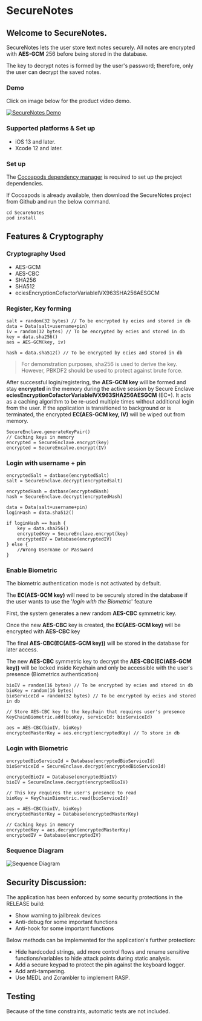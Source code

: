 # SecureNotes

## Welcome to SecureNotes. 

SecureNotes lets the user store text notes securely. All notes are encrypted with **AES-GCM** 256 before being stored in the database.

The key to decrypt notes is formed by the user's password; therefore, only the user can decrypt the saved notes.

### Demo
Click on image below for the product video demo.

[![SecureNotes Demo](http://img.youtube.com/vi/v5ToKgt-rOU/0.jpg)](http://www.youtube.com/watch?v=v5ToKgt-rOU)

### Supported platforms & Set up

* iOS 13 and later.
* Xcode 12 and later.

### Set up
The [Cocoapods dependency manager](https://cocoapods.org/) is required to set up the project dependencies.

If Cocoapods is already available, then download the SecureNotes project from Github and run the below command.

```
cd SecureNotes
pod install
```

## Features & Cryptography

### Cryptography Used

* AES-GCM
* AES-CBC
* SHA256
* SHA512
* eciesEncryptionCofactorVariableIVX963SHA256AESGCM


### Register, Key forming
```
salt = random(32 bytes) // To be encrypted by ecies and stored in db
data = Data(salt+username+pin)
iv = random(32 bytes) // To be encrypted by ecies and stored in db
key = data.sha256()
aes = AES-GCM(key, iv)

hash = data.sha512() // To be encrypted by ecies and stored in db
```
> For demonstration purposes, sha256 is used to derive the key. However, PBKDF2 should be used to protect against brute force.

After successful login/registering, the **AES-GCM key**  will be formed and stay **encrypted** in the memory during the active session by Secure Enclave **eciesEncryptionCofactorVariableIVX963SHA256AESGCM** (EC*). It acts as a caching algorithm to be re-used multiple times without additional login from the user. If the application is transitioned to background or is terminated, the encrypted **EC(AES-GCM key, IV)** will be wiped out from memory.

```
SecureEnclave.generateKeyPair()
// Caching keys in memory
encrypted = SecureEnclave.encrypt(key)
encrypted = SecureEncalve.encrypt(IV)
```

### Login with username + pin

```
encryptedSalt = datbase(encryptedSalt)
salt = SecureEnclave.decrypt(encryptedSalt)

encryptedHash = datbase(encryptedHash)
hash = SecureEnclave.decrypt(encryptedHash)

data = Data(salt+username+pin)
loginHash = data.sha512()

if loginHash == hash {
    key = data.sha256()
    encryptedKey = SecureEnclave.encrypt(key)
    encryptedIV = Database(encryptedIV)
} else {
    //Wrong Username or Password
}

```

### Enable Biometric

The biometric authentication mode is not activated by default.

The **EC(AES-GCM key)** will need to be securely stored in the database if the user wants to use the '*login with the Biometric*' feature

First, the system generates a new random **AES-CBC** symmetric key.

Once the new **AES-CBC** key is created, the **EC(AES-GCM key)** will be encrypted with **AES-CBC** key

The final **AES-CBC(EC(AES-GCM key))** will be stored in the database for later access.

The new **AES-CBC** symmetric key to decrypt the **AES-CBC(EC(AES-GCM key))** will be locked inside Keychain and only be accessible with the user's presence (Biometrics authentication)

```
bioIV = random(16 bytes) // To be encrypted by ecies and stored in db
bioKey = random(16 bytes)
bioServiceId = random(32 bytes) // To be encrypted by ecies and stored in db

// Store AES-CBC key to the keychain that requires user's presence
KeyChainBiometric.add(bioKey, serviceId: bioServiceId)

aes = AES-CBC(bioIV, bioKey)
encryptedMasterKey = aes.encrypt(encryptedKey) // To store in db
```

### Login with Biometric

```
encryptedBioServiceId = Database(encryptedBioServiceId)
bioServiceId = SecureEnclave.decrypt(encryptedBioServiceId)

encryptedBioIV = Database(encryptedBioIV)
bioIV = SecureEnclave.decrypt(encryptedBioIV)

// This key requires the user's presence to read
bioKey = KeyChainBiometric.read(bioServiceId)

aes = AES-CBC(bioIV, bioKey)
encryptedMasterKey = Database(encryptedMasterKey)

// Caching keys in memory
encryptedKey = aes.decrypt(encryptedMasterKey)
encryptedIV = Database(encryptedIV)
```

### Sequence Diagram

![Sequence Diagram](https://www.plantuml.com/plantuml/png/pLPDSzis4BtpLspLG-InxB7TSGwUoXFh8vvCquvRDSsXxG42ro969C00e6pz-ou8qe0OcaqxdZONYGHtt-u-l0NsZR5Cswh8asziXWL2cJCX4rPP9QjYZHf6tw-lVpyx-tEKcAsG9TEiW9bwl6DfAkG6BgDbhIgPSgKbkPsVHHzupenvgwITgrnfMEUCRvE4SQi8_uD1FG9cm3qaoLezmcY5lD88FocBPWJVpeJvL6420420Ld1HCccxPWHnKvO9oXG8v11fAIc77H8M-rInVgJOZB3yKhFIGVq1zpmZeWZllTXaTfRtfHUi2AvzwI0jc6LhPd2Woc12C8jP09XEuHVS26Criq99kC_L0qodIUAOFBacCgxWhT36GiugoRE4LavEhjtNgyOJDLJqAbc1m0Yt53BsNafdmK3Ym-TsDTpr0KrNS8iIAHsoClkYGAi5X-KSjhYdeeI61s4pO6MP2-wJjcm3GiBX1YG7gCy78UIoMXEMJqgBdLkbO3uvNuHXkOKfQ39HnVYx2rZlBPgZOE4So62LiOlBr-EspcEgyTZvnfOPCzdb-KLjJF_3ncBN5pOoW9lbYapermMcB2RaSzHFB3teVMd1PWYDvQGkRT8cvRdzHqJ-Ic3eWTrU6ClsRZF-a8SeSAyquAFL38px8Eo-0zpgPUwgE9gu1x7p_ov7_zJa6LEqiae_fO1f5y0bKs2XzBvE8MUDO4yRZXQp5YA2VmhQWWHNwY-zZy9_52M2GMc45LHcoYnB4dAbmjawHvW9vJLy6ZcjXNhtMzZPyzT1K949zVlVsgnGxmJ7T-cWF8DAJkQp-RWEFsb2H6Q1nQUiJN0xRRwE6uPRbRN7qXMmD1rxKD9LczXXcaTW5MozXrD9qysSep70bRHQvHJIDSKh0wL6Gr5nKCwXca36rw1ZJxCNuW45NU7ri3uPz1zM7ygqFjZVgutm_0OHkhCzXBz5EnHdycncxeXPp4Af_nAYTriNM3iC4l05UvdYo-rbZy9yZxjxZfPRSbbbCvJMtKi8fgf5tMqIftbwcRkNS3PeP6cdnjOZIeAMaYzjwjOk7AbH9pVaZ7isXpnVucmTbcZux5KQoCBS8Dp4FDupaMCQkznfLP10K6kbJUBrxWJ_eHqlZk5EI8_SEz4iPU_K4XhZPtV8nnT2k8Q2U4C3kF5gICl3IF-nc9j4sfjVx69gvyGiqrYF28lPAzDQEuxQGzayDxUuevrdoBSWxck4s0GSB5TQ8xUXUMB-OulJppP3kWazI37MKJI0cMS7i60QPh_GGBVp7xl3azzP32EJpo2AEpnU-PENNhhtqFypKBr4LmytjU_TZrh9JUWjfQFMSZlUsxvlwASgyhy0)
## Security Discussion:
The application has been enforced by some security protections in the RELEASE build:
* Show warning to jailbreak devices
* Anti-debug for some important functions
* Anti-hook for some important functions

Below methods can be implemented for the application's further protection:
* Hide hardcoded strings, add more control flows and rename sensitive functions/variables to hide attack points during static analysis.
* Add a secure keypad to protect the pin against the keyboard logger.
* Add anti-tampering.
* Use MEDL and Zcrambler to implement RASP.

## Testing
Because of the time constraints, automatic tests are not included.
